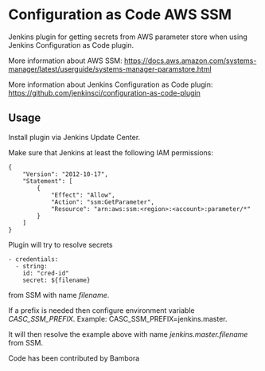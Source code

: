 # Configuration as Code AWS SSM
Jenkins plugin for getting secrets from AWS parameter store when using Jenkins Configuration as Code plugin.

More information about AWS SSM:
https://docs.aws.amazon.com/systems-manager/latest/userguide/systems-manager-paramstore.html

More information about Jenkins Configuration as Code plugin:
https://github.com/jenkinsci/configuration-as-code-plugin


## Usage
Install plugin via Jenkins Update Center.

Make sure that Jenkins at least the following IAM permissions:

    {
        "Version": "2012-10-17",
        "Statement": [
            {
                "Effect": "Allow",
                "Action": "ssm:GetParameter",
                "Resource": "arn:aws:ssm:<region>:<account>:parameter/*"
            }
        ]
    }

Plugin will try to resolve secrets

    - credentials:
      - string:
        id: "cred-id"
        secret: ${filename}
    
from SSM with name _filename_. 

If a prefix is needed then configure environment variable _CASC_SSM_PREFIX_.
Example:
CASC_SSM_PREFIX=jenkins.master.

It will then resolve the example above with name _jenkins.master.filename_ from SSM.

Code has been contributed by Bambora

